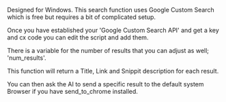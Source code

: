 Designed for Windows. This search function uses Google Custom Search which is free but requires a bit of complicated setup.

Once you have established your 'Google Custom Search API' and get a key and cx code you can edit the script and add them.

There is a variable for the number of results that you can adjust as well; 'num_results'.

This function will return a Title, Link and Snippit description for each result.
  
You can then ask the AI to send a specific result to the default system Browser if you have send_to_chrome installed.
